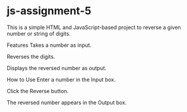 # js-assignment-5

This is a simple HTML and JavaScript-based project to reverse a given number or string of digits.

Features
Takes a number as input.

Reverses the digits.

Displays the reversed number as output.

How to Use
Enter a number in the Input box.

Click the Reverse button.

The reversed number appears in the Output box.
